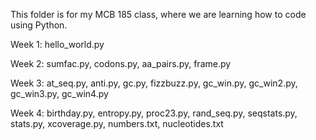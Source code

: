 This folder is for my MCB 185 class, where we are learning how to code using Python.

Week 1: hello_world.py

Week 2: sumfac.py, codons.py, aa_pairs.py, frame.py

Week 3: at_seq.py, anti.py, gc.py, fizzbuzz.py, gc_win.py, gc_win2.py, gc_win3.py, gc_win4.py

Week 4: birthday.py, entropy.py, proc23.py, rand_seq.py, seqstats.py, stats.py, xcoverage.py, numbers.txt, nucleotides.txt
